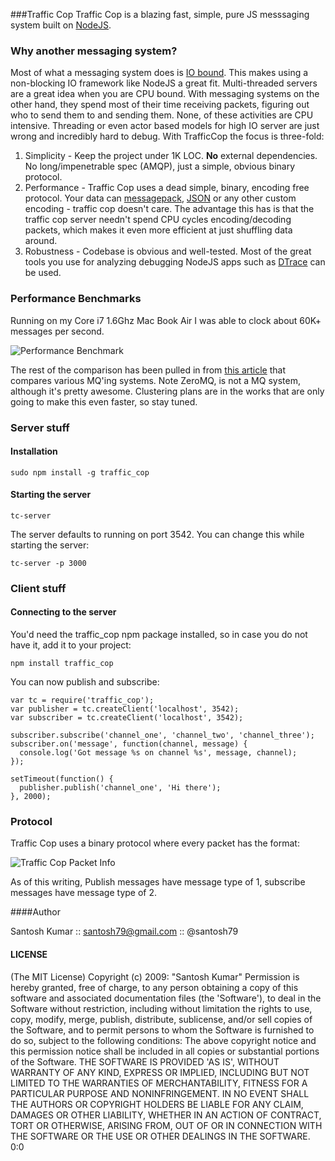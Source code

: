 ###Traffic Cop
Traffic Cop is a blazing fast, simple, pure JS messsaging system built on [NodeJS](http://nodejs.org/).

### Why another messaging system?
Most of what a messaging system does is [IO bound](http://en.wikipedia.org/wiki/IO_bound). This makes using a non-blocking IO framework like NodeJS a great fit. Multi-threaded servers are a great idea when you are CPU bound. With messaging systems on the other hand, they spend most of their time receiving packets, figuring out who to send them to and sending them. None, of these activities are CPU intensive.  Threading or even actor based models for high IO server are just wrong and incredibly hard to debug. With TrafficCop the focus is three-fold:

1. Simplicity - Keep the project under 1K LOC. **No** external dependencies. No long/impenetrable spec (AMQP), just a simple, obvious binary protocol.
2. Performance - Traffic Cop uses a dead simple, binary, encoding free protocol. Your data can  [messagepack](http://msgpack.org/), [JSON](http://json.org/) or any other custom encoding - traffic cop doesn't care. The advantage this has is that the traffic cop server needn't spend CPU cycles encoding/decoding packets, which makes it even more efficient at just shuffling data around.
3. Robustness - Codebase is obvious and well-tested. Most of the great tools you use for analyzing debugging NodeJS apps such as [DTrace](http://dtrace.org/blogs/) can be used.


### Performance Benchmarks
Running on my Core i7 1.6Ghz Mac Book Air I was able to clock about 60K+ messages per second.

![Performance Benchmark](https://img.skitch.com/20120312-xdcarc4qa15ekur23shd1njgp9.png)

The rest of the comparison has been pulled in from [this article](http://mikehadlow.blogspot.com/2011/04/message-queue-shootout.html) that compares various MQ'ing systems. Note ZeroMQ, is not a MQ system, although it's pretty awesome. Clustering plans are in the works that are only going to make this even faster, so stay tuned.

### Server stuff
#### Installation
	sudo npm install -g traffic_cop

#### Starting the server
	
	tc-server

The server defaults to running on port 3542. You can change this while starting the server:
	
	tc-server -p 3000
	
### Client stuff

#### Connecting to the server
You'd need the traffic_cop npm package installed, so in case you do not have it, add it to your project:

	npm install traffic_cop

You can now publish and subscribe:

	var tc = require('traffic_cop');
	var publisher = tc.createClient('localhost', 3542);
	var subscriber = tc.createClient('localhost', 3542);
	
	subscriber.subscribe('channel_one', 'channel_two', 'channel_three');
	subscriber.on('message', function(channel, message) {
	  console.log('Got message %s on channel %s', message, channel);
	});
	
	setTimeout(function() {
	  publisher.publish('channel_one', 'Hi there');
	}, 2000);
	
### Protocol
Traffic Cop uses a binary protocol where every packet has the format:
	
![Traffic Cop Packet Info](https://img.skitch.com/20120311-jkxs8rpqa8pxq116cm26s5b4wp.png)

As of this writing, Publish messages have message type of 1, subscribe messages have message type of 2.
 
####Author

Santosh Kumar :: santosh79@gmail.com :: @santosh79

#### LICENSE

(The MIT License) Copyright (c) 2009: "Santosh Kumar" Permission is hereby granted, free of charge, to any person obtaining a copy of this software and associated documentation files (the 'Software'), to deal in the Software without restriction, including without limitation the rights to use, copy, modify, merge, publish, distribute, sublicense, and/or sell copies of the Software, and to permit persons to whom the Software is furnished to do so, subject to the following conditions: The above copyright notice and this permission notice shall be included in all copies or substantial portions of the Software. THE SOFTWARE IS PROVIDED 'AS IS', WITHOUT WARRANTY OF ANY KIND, EXPRESS OR IMPLIED, INCLUDING BUT NOT LIMITED TO THE WARRANTIES OF MERCHANTABILITY, FITNESS FOR A PARTICULAR PURPOSE AND NONINFRINGEMENT. IN NO EVENT SHALL THE AUTHORS OR COPYRIGHT HOLDERS BE LIABLE FOR ANY CLAIM, DAMAGES OR OTHER LIABILITY, WHETHER IN AN ACTION OF CONTRACT, TORT OR OTHERWISE, ARISING FROM, OUT OF OR IN CONNECTION WITH THE SOFTWARE OR THE USE OR OTHER DEALINGS IN THE SOFTWARE. 0:0